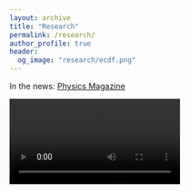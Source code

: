 ```yaml
---
layout: archive
title: "Research"
permalink: /research/
author_profile: true
header:
  og_image: "research/ecdf.png"
---
```



In the news: [Physics Magazine](https://physics.aps.org/articles/v15/s71)

![](/images/animation_crystal.mp4)


